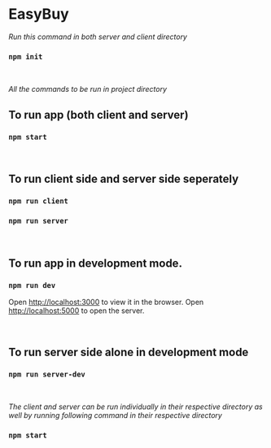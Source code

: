 # EasyBuy
*Run this command in both server and client directory*
### `npm init`

<br/>

*All the commands to be run in project directory*

## **To run app (both client and server)**
### `npm start`

<br/>

## **To run client side and server side seperately <br/>**
### `npm run client`
### `npm run server`


<br/>

## **To run app in development mode.** 
### `npm run dev`
Open [http://localhost:3000](http://localhost:3000) to view it in the browser.
Open [http://localhost:5000](http://localhost:5000) to open the server.

<br/>


## **To run server side alone in development mode**
### `npm run server-dev`

<br/>

*The client and server can be run individually in their respective directory as well by running following command in their respective directory*
### `npm start`
